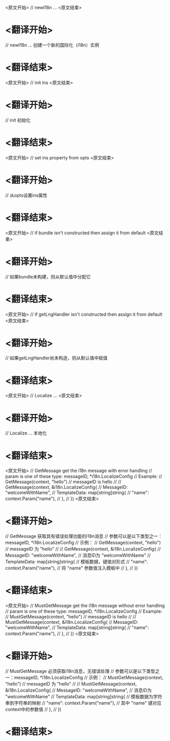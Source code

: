 
<原文开始>
// newI18n ...
<原文结束>

# <翻译开始>
// newI18n ... 创建一个新的国际化（i18n）实例
# <翻译结束>


<原文开始>
	// init ins
<原文结束>

# <翻译开始>
// init 初始化
# <翻译结束>


<原文开始>
	// set ins property from opts
<原文结束>

# <翻译开始>
// 从opts设置ins属性
# <翻译结束>


<原文开始>
	// 	if bundle isn't constructed then assign it from default
<原文结束>

# <翻译开始>
// 如果bundle未构建，则从默认值中分配它
# <翻译结束>


<原文开始>
	// if getLngHandler isn't constructed then assign it from default
<原文结束>

# <翻译开始>
// 如果getLngHandler尚未构造，则从默认值中赋值
# <翻译结束>


<原文开始>
// Localize ...
<原文结束>

# <翻译开始>
// Localize ... 本地化
# <翻译结束>


<原文开始>
// GetMessage get the i18n message with error handling
// param is one of these type: messageID, *i18n.LocalizeConfig
// Example:
// GetMessage(context, "hello") // messageID is hello
//
//	GetMessage(context, &i18n.LocalizeConfig{
//	  MessageID: "welcomeWithName",
//	  TemplateData: map[string]string{
//	    "name": context.Param("name"),
//	  },
//	})
<原文结束>

# <翻译开始>
// GetMessage 获取具有错误处理功能的i18n消息
// 参数可以是以下类型之一：messageID, *i18n.LocalizeConfig
// 示例：
// GetMessage(context, "hello") // messageID 为 "hello"
//
//	GetMessage(context, &i18n.LocalizeConfig{
//	  MessageID: "welcomeWithName", // 消息ID为 "welcomeWithName"
//	  TemplateData: map[string]string{ // 模板数据，键值对形式
//	    "name": context.Param("name"), // 将 "name" 参数值注入模板中
//	  },
//	})
# <翻译结束>


<原文开始>
// MustGetMessage get the i18n message without error handling
// param is one of these type: messageID, *i18n.LocalizeConfig
// Example:
// MustGetMessage(context, "hello") // messageID is hello
//
//	MustGetMessage(context, &i18n.LocalizeConfig{
//	  MessageID: "welcomeWithName",
//	  TemplateData: map[string]string{
//	    "name": context.Param("name"),
//	  },
//	})
<原文结束>

# <翻译开始>
// MustGetMessage 必须获取i18n消息，无错误处理
// 参数可以是以下类型之一：messageID, *i18n.LocalizeConfig
// 示例：
// MustGetMessage(context, "hello") // messageID 为 "hello"
//
// MustGetMessage(context, &i18n.LocalizeConfig{
//   MessageID: "welcomeWithName", // 消息ID为 "welcomeWithName"
//   TemplateData: map[string]string{ // 模板数据为字符串到字符串的映射
//     "name": context.Param("name"), // 其中 "name" 键对应context中的参数值
//   },
// })
# <翻译结束>

